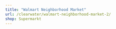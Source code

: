```yaml
---
title: "Walmart Neighborhood Market"
url: /clearwater/walmart-neighborhood-market-2/
shop: Supermarkt
---
```

